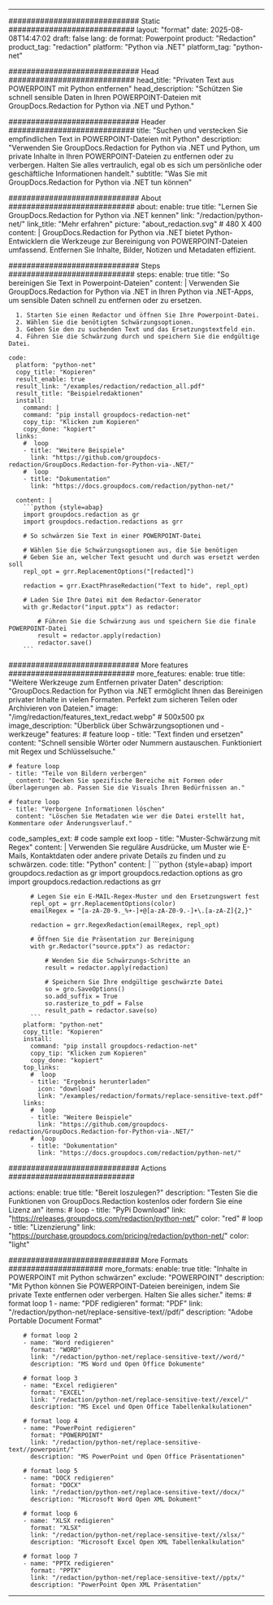 
---
############################# Static ############################
layout: "format"
date:  2025-08-08T14:47:02
draft: false
lang: de
format: Powerpoint
product: "Redaction"
product_tag: "redaction"
platform: "Python via .NET"
platform_tag: "python-net"

############################# Head ############################
head_title: "Privaten Text aus POWERPOINT mit Python entfernen"
head_description: "Schützen Sie schnell sensible Daten in Ihren POWERPOINT-Dateien mit GroupDocs.Redaction for Python via .NET und Python."

############################# Header ############################
title: "Suchen und verstecken Sie empfindlichen Text in POWERPOINT-Dateien mit Python" 
description: "Verwenden Sie GroupDocs.Redaction for Python via .NET und Python, um private Inhalte in Ihren POWERPOINT-Dateien zu entfernen oder zu verbergen. Halten Sie alles vertraulich, egal ob es sich um persönliche oder geschäftliche Informationen handelt."
subtitle: "Was Sie mit GroupDocs.Redaction for Python via .NET tun können" 

############################# About ############################
about:
    enable: true
    title: "Lernen Sie GroupDocs.Redaction for Python via .NET kennen"
    link: "/redaction/python-net/"
    link_title: "Mehr erfahren"
    picture: "about_redaction.svg" # 480 X 400
    content: |
       GroupDocs.Redaction for Python via .NET bietet Python-Entwicklern die Werkzeuge zur Bereinigung von POWERPOINT-Dateien umfassend. Entfernen Sie Inhalte, Bilder, Notizen und Metadaten effizient.

############################# Steps ############################
steps:
    enable: true
    title: "So bereinigen Sie Text in Powerpoint-Dateien"
    content: |
      Verwenden Sie GroupDocs.Redaction for Python via .NET in Ihren Python via .NET-Apps, um sensible Daten schnell zu entfernen oder zu ersetzen.
      
      1. Starten Sie einen Redactor und öffnen Sie Ihre Powerpoint-Datei.
      2. Wählen Sie die benötigten Schwärzungsoptionen.
      3. Geben Sie den zu suchenden Text und das Ersetzungstextfeld ein.
      4. Führen Sie die Schwärzung durch und speichern Sie die endgültige Datei.
   
    code:
      platform: "python-net"
      copy_title: "Kopieren"
      result_enable: true
      result_link: "/examples/redaction/redaction_all.pdf"
      result_title: "Beispielredaktionen"
      install:
        command: |
        command: "pip install groupdocs-redaction-net"
        copy_tip: "Klicken zum Kopieren"
        copy_done: "kopiert"
      links:
        #  loop
        - title: "Weitere Beispiele"
          link: "https://github.com/groupdocs-redaction/GroupDocs.Redaction-for-Python-via-.NET/"
        #  loop
        - title: "Dokumentation"
          link: "https://docs.groupdocs.com/redaction/python-net/"
          
      content: |
        ```python {style=abap}
        import groupdocs.redaction as gr
        import groupdocs.redaction.redactions as grr

        # So schwärzen Sie Text in einer POWERPOINT-Datei

        # Wählen Sie die Schwärzungsoptionen aus, die Sie benötigen
        # Geben Sie an, welcher Text gesucht und durch was ersetzt werden soll
        repl_opt = grr.ReplacementOptions("[redacted]")
                
        redaction = grr.ExactPhraseRedaction("Text to hide", repl_opt)

        # Laden Sie Ihre Datei mit dem Redactor-Generator
        with gr.Redactor("input.pptx") as redactor:

            # Führen Sie die Schwärzung aus und speichern Sie die finale POWERPOINT-Datei
            result = redactor.apply(redaction)
            redactor.save()
        ```            


############################# More features ############################
more_features:
  enable: true
  title: "Weitere Werkzeuge zum Entfernen privater Daten"
  description: "GroupDocs.Redaction for Python via .NET ermöglicht Ihnen das Bereinigen privater Inhalte in vielen Formaten. Perfekt zum sicheren Teilen oder Archivieren von Dateien."
  image: "/img/redaction/features_text_redact.webp" # 500x500 px
  image_description: "Überblick über Schwärzungsoptionen und -werkzeuge"
  features:
    # feature loop
    - title: "Text finden und ersetzen"
      content: "Schnell sensible Wörter oder Nummern austauschen. Funktioniert mit Regex und Schlüsselsuche."

    # feature loop
    - title: "Teile von Bildern verbergen"
      content: "Decken Sie spezifische Bereiche mit Formen oder Überlagerungen ab. Passen Sie die Visuals Ihren Bedürfnissen an."

    # feature loop
    - title: "Verborgene Informationen löschen"
      content: "Löschen Sie Metadaten wie wer die Datei erstellt hat, Kommentare oder Änderungsverlauf."
      
  code_samples_ext:
    # code sample ext loop
    - title: "Muster-Schwärzung mit Regex"
      content: |
        Verwenden Sie reguläre Ausdrücke, um Muster wie E-Mails, Kontaktdaten oder andere private Details zu finden und zu schwärzen.
      code:
        title: "Python"
        content: |
          ```python {style=abap}
          import groupdocs.redaction as gr
          import groupdocs.redaction.options as gro
          import groupdocs.redaction.redactions as grr

          # Legen Sie ein E-MAIL-Regex-Muster und den Ersetzungswert fest
          repl_opt = grr.ReplacementOptions(color)
          emailRegex = "[a-zA-Z0-9._%+-]+@[a-zA-Z0-9.-]+\.[a-zA-Z]{2,}"

          redaction = grr.RegexRedaction(emailRegex, repl_opt)

          # Öffnen Sie die Präsentation zur Bereinigung
          with gr.Redactor("source.pptx") as redactor:

              # Wenden Sie die Schwärzungs-Schritte an
              result = redactor.apply(redaction)

              # Speichern Sie Ihre endgültige geschwärzte Datei
              so = gro.SaveOptions()
              so.add_suffix = True
              so.rasterize_to_pdf = False
              result_path = redactor.save(so)
          ```
        platform: "python-net"
        copy_title: "Kopieren"
        install:
          command: "pip install groupdocs-redaction-net"
          copy_tip: "Klicken zum Kopieren"
          copy_done: "kopiert"
        top_links:
          #  loop
          - title: "Ergebnis herunterladen"
            icon: "download"
            link: "/examples/redaction/formats/replace-sensitive-text.pdf"
        links:
          #  loop
          - title: "Weitere Beispiele"
            link: "https://github.com/groupdocs-redaction/GroupDocs.Redaction-for-Python-via-.NET/"
          #  loop
          - title: "Dokumentation"
            link: "https://docs.groupdocs.com/redaction/python-net/"


############################# Actions ############################

actions:
  enable: true
  title: "Bereit loszulegen?"
  description: "Testen Sie die Funktionen von GroupDocs.Redaction kostenlos oder fordern Sie eine Lizenz an"
  items:
    #  loop
    - title: "PyPi Download"
      link: "https://releases.groupdocs.com/redaction/python-net/"
      color: "red"
        #  loop
    - title: "Lizenzierung"
      link: "https://purchase.groupdocs.com/pricing/redaction/python-net/"
      color: "light"


############################# More Formats #####################
more_formats:
    enable: true
    title: "Inhalte in POWERPOINT mit Python schwärzen"
    exclude: "POWERPOINT"
    description: "Mit Python können Sie POWERPOINT-Dateien bereinigen, indem Sie private Texte entfernen oder verbergen. Halten Sie alles sicher."
    items: 
        # format loop 1
        - name: "PDF redigieren"
          format: "PDF"
          link: "/redaction/python-net/replace-sensitive-text//pdf/"
          description: "Adobe Portable Document Format"

        # format loop 2
        - name: "Word redigieren"
          format: "WORD"
          link: "/redaction/python-net/replace-sensitive-text//word/"
          description: "MS Word und Open Office Dokumente"
          
        # format loop 3
        - name: "Excel redigieren"
          format: "EXCEL"
          link: "/redaction/python-net/replace-sensitive-text//excel/"
          description: "MS Excel und Open Office Tabellenkalkulationen"

        # format loop 4
        - name: "PowerPoint redigieren"
          format: "POWERPOINT"
          link: "/redaction/python-net/replace-sensitive-text//powerpoint/"
          description: "MS PowerPoint und Open Office Präsentationen"

        # format loop 5
        - name: "DOCX redigieren"
          format: "DOCX"
          link: "/redaction/python-net/replace-sensitive-text//docx/"
          description: "Microsoft Word Open XML Dokument"
          
        # format loop 6
        - name: "XLSX redigieren"
          format: "XLSX"
          link: "/redaction/python-net/replace-sensitive-text//xlsx/"
          description: "Microsoft Excel Open XML Tabellenkalkulation"
          
        # format loop 7
        - name: "PPTX redigieren"
          format: "PPTX"
          link: "/redaction/python-net/replace-sensitive-text//pptx/"
          description: "PowerPoint Open XML Präsentation"


---